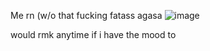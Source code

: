 Me rn (w/o that fucking fatass agasa
![image](https://github.com/user-attachments/assets/dcfa2db0-5d4f-49a9-8a9a-7a0f3ad51d35)

would rmk anytime if i have the mood to
